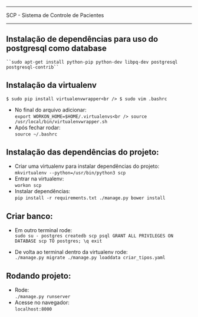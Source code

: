 **************************************
SCP - Sistema de Controle de Pacientes
**************************************

Instalação de dependências para uso do postgresql como database
---------------------------------------------------------------
    ``sudo apt-get install python-pip python-dev libpq-dev postgresql postgresql-contrib``


Instalação da virtualenv
------------------------
  ``
    $ sudo pip install virtualenvwrapper<br />
    $ sudo vim .bashrc
  ``
* No final do arquivo adicionar:<br />
  ``
    export WORKON_HOME=$HOME/.virtualenvs<br />
    source /usr/local/bin/virtualenvwrapper.sh
  ``
* Após fechar rodar:<br />
  ``
    source ~/.bashrc
  ``


Instalação das dependências do projeto:
---------------------------------------
* Criar uma virtualenv para instalar dependências do projeto:<br />
  ``mkvirtualenv --python=/usr/bin/python3 scp``
* Entrar na virtualenv:<br />
  ``workon scp``
* Instalar dependências:<br />
  ``
    pip install -r requirements.txt
    ./manage.py bower install
  ``


Criar banco:
---------------------------------------
* Em outro terminal rode:<br />
  ``
    sudo su - postgres
    createdb scp
    psql
    GRANT ALL PRIVILEGES ON DATABASE scp TO postgres;
    \q
    exit
  ``

* De volta ao terminal dentro da virtualenv rode:<br />
  ``
    ./manage.py migrate
    ./manage.py loaddata criar_tipos.yaml
  ``

Rodando projeto:<br />
---------------------------------------
* Rode:<br />
  ``./manage.py runserver``
* Acesse no navegador:<br />
  ``localhost:8000``

